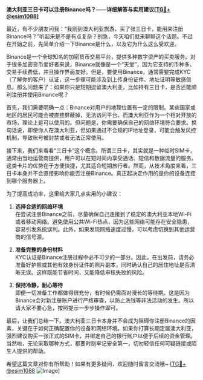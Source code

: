 **澳大利亚三日卡可以注册Binance吗？——详细解答与实用建议[[TG💪+ @esim1088](https://t.me/s/esim1088)]**

最近，有不少朋友问我：“我刚到澳大利亚旅游，买了张三日卡，能用来注册Binance吗？”听起来是不是有点复杂？别急，今天咱们就来聊聊这个话题。不过在开始之前，先简单介绍一下Binance是什么，以及它为什么这么受欢迎。

Binance是一个全球知名的加密货币交易平台，提供多种数字资产的买卖服务。对于很多加密货币爱好者来说，Binance就像是一个“天堂”，因为它支持的币种多、交易手续费低，并且操作界面友好。但是，要使用Binance，通常需要完成KYC（了解你的客户）认证，这一步骤可能涉及到上传身份证件、地址证明等敏感信息。那么问题来了：如果你只是短期逗留澳大利亚，比如持有三日卡，是否还能顺利注册并使用Binance呢？

首先，我们需要明确一点：Binance对用户的地理位置有一定的限制。某些国家或地区的居民可能会被直接屏蔽掉，无法访问平台。而澳大利亚作为一个相对开放的市场，理论上是可以使用的。但问题是，你需要确保自己的网络环境符合要求。换句话说，即使你人在澳大利亚，但如果通过不合规的IP地址登录，可能会触发风控机制，导致账号被封禁或者无法正常使用。

接下来，我们来看看“三日卡”这个概念。所谓三日卡，其实就是一种临时SIM卡，通常由当地运营商提供，用户可以在短时间内享受通话、短信和数据流量的服务。这类卡片的优势在于方便快捷，尤其适合短期旅行者。然而，从技术角度来看，三日卡本身并不会直接影响你能否注册Binance。真正起决定作用的是你的设备连接到哪个服务器上。

为了提高成功率，这里给大家几点实用的小建议：

1. **选择合适的网络环境**  
   在尝试注册Binance之前，尽量确保自己连接到了稳定的澳大利亚本地Wi-Fi或者移动网络。避免使用公共Wi-Fi热点，因为这些网络可能存在安全隐患，容易引发系统误判。此外，如果发现网络速度过慢，可以考虑切换到其他运营商的信号源。

2. **准备完整的身份材料**  
   KYC认证是Binance注册过程中必不可少的一部分。因此，在出发前，请务必准备好护照或其他有效身份证件的照片副本，同时确认自己的居住地址是否清晰无误。这样既能节省时间，又能降低审核失败的风险。

3. **保持冷静，耐心等待**  
   即便一切准备工作都做得很充分，有时候仍需面对漫长的等待期。这是因为Binance会对新注册账户进行严格审查，以防止洗钱等非法活动的发生。所以请大家不要心急，按照提示一步步操作即可。

最后，让我们总结一下。澳大利亚三日卡本身并不会成为阻碍你注册Binance的因素，关键在于如何正确配置你的设备和网络环境。如果你打算长期定居澳大利亚，强烈建议购买一张正式的SIM卡，并绑定自己的银行账户以便于后续的资金管理。当然啦，无论采取哪种方式，都要时刻牢记安全第一，切勿轻信任何可疑链接或陌生人提供的帮助。

希望这篇文章对你有所帮助！如果有更多疑问，欢迎随时留言交流哦~ [[TG💪+ @esim1088](https://t.me/s/esim1088) ![Image](https://i.postimg.cc/4NQfJmqS/Snipaste-2025-05-13-00-14-12.png)]